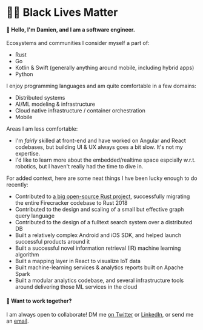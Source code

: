 # ✊🏾 Black Lives Matter

#### 👋 Hello, I'm Damien, and I am a software engineer.

Ecosystems and communities I consider myself a part of:
- Rust
- Go
- Kotlin & Swift (generally anything around mobile, including hybrid apps)
- Python

I enjoy programming languages and am quite comfortable in a few domains:
- Distributed systems
- AI/ML modeling & infrastructure
- Cloud native infrastructure / container orchestration
- Mobile

Areas I am less comfortable:
- I'm _fairly_ skilled at front-end and have worked on Angular and React codebases, but building UI & UX always goes a bit slow. It's not my expertise.
- I'd like to learn more about the embedded/realtime space espcially w.r.t. robotics, but I haven't really had the time to dive in.

For added context, here are some neat things I hve been lucky enough to do recently:
- Contributed to [a big open-source Rust project][5], successfully migrating the entire Firecracker codebase to Rust 2018
- Contributed to the design and scaling of a small but effective graph query language
- Contributed to the design of a fulltext search system over a distributed DB
- Built a relatively complex Android and iOS SDK, and helped launch successful products around it
- Built a successful novel information retrieval (IR) machine learning algorithm
- Built a mapping layer in React to visualize IoT data
- Built machine-learning services & analytics reports built on Apache Spark
- Built a modular analytics codebase, and several infrastructure tools around delivering those ML services in the cloud

#### 🤝 Want to work together?

I am always open to collaborate! DM me [on Twitter][2] or [LinkedIn][1], or send me an [email][3].

[1]: https://linkedin.com/in/damienstanton
[2]: https://twitter.com/damienstanton
[3]: mailto:damien@damienstanton.com
[4]: https://github.com/damienstanton?tab=repositories&q=&type=public&language=
[5]: https://firecracker-microvm.github.io/

